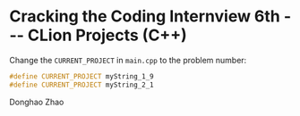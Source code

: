 # Cracking the Coding Internview 6th --- CLion Projects (C++)

Change the `CURRENT_PROJECT` in `main.cpp` to the problem number:

```C++
#define CURRENT_PROJECT myString_1_9
#define CURRENT_PROJECT myString_2_1
```

Donghao Zhao
